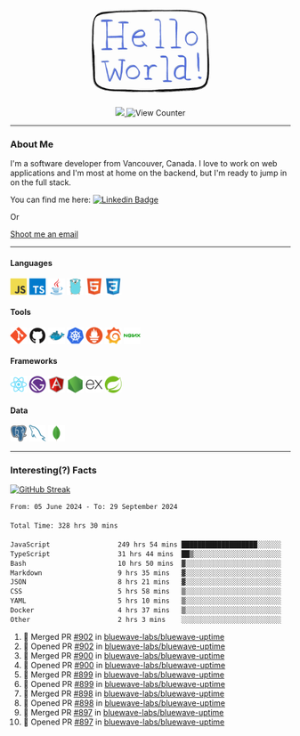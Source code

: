 <div align="center">
    <img src="./img/hello_world.webp" height="200px" width="">
    <div>
        <a href="https://www.linkedin.com/in/ajhollid">
            <img src="https://img.shields.io/badge/LinkedIn-blue"/>
        </a>
        <img src="https://komarev.com/ghpvc/?username=ajhollid&color=yellow" alt="View Counter">
    </div>
</div>

---

### About Me

I'm a software developer from Vancouver, Canada. I love to work on web applications and I'm most at home on the backend, but I'm ready to jump in on the full stack.

You can find me here: [![Linkedin Badge](https://img.shields.io/badge/-ajhollid-blue?style=flat&logo=Linkedin&logoColor=white)](https://www.linkedin.com/in/ajhollid)

Or

[Shoot me an email](mailto:ajhollid@gmail.com)

---

#### Languages

<div>
    <img src="./img/devicons/javascript-original.svg" width=30 height=30 alt="JavaScript">
    <img src="/img/devicons/typescript-original.svg" width=30 height=30 alt="TypeScript">
    <img src="./img/devicons/java-original.svg" width=30 height=30 alt="Java">
    <img src="./img/devicons/go-original.svg" width=30 height=30 alt="Golang">
    <img src="./img/devicons/html5-original.svg" width=30 height=30 alt="HTML 5">
    <img src="./img/devicons/css3-original.svg" width=30 height=30 alt="CSS 3">
</div>

#### Tools

<div>
    <img src="./img/devicons/git-original.svg" width=30 height=30 alt="Git">
    <img src="./img/devicons/github-original.svg" width=30 height=30 alt="Github">
    <img src="./img/devicons/docker-original.svg" width=30 
    height=30 alt="Docker">
    <img src="./img/devicons/kubernetes-original.svg" width=30 height=30 alt="K8">
    <img src="./img/devicons/prometheus-original.svg" width=30 height=30 alt="Prometheus">
    <img src="./img/devicons/grafana-original.svg" width=30 height=30 alt="Grafana">
    <img src="./img/devicons/nginx-original.svg" width=30 height=30 alt="Nginx">
</div>

#### Frameworks

<div>
    <img src="./img/devicons/react-original.svg" width=30 height=30 alt="React">
    <img src="./img/devicons/gatsby-original.svg" width=30 height=30 alt="Gatsby">
    <img src="./img/devicons/angularjs-original.svg" width=30 height=30 alt="AngularJS">
    <img src="./img/devicons/nodejs-original.svg" width=30 height=30 alt="NodeJS">
    <img src="./img/devicons/express-original.svg" width=30 height=30 alt="Express">
    <img src="./img/devicons/spring-original.svg" width=30 height=30 alt="Spring">
</div>

#### Data

<div>
    <img src="./img/devicons/postgresql-original.svg" width=30 height=30 alt="Postgresql">
    <img src="./img/devicons/mysql-original.svg" width=30 height=30 alt="Mysql">
    <img src="./img/devicons/mongodb-original.svg" width=30 height=30 alt="MongoDB">
</div>

---

### Interesting(?) Facts

[![GitHub Streak](http://github-readme-streak-stats.herokuapp.com?user=ajhollid)](https://git.io/streak-stats)

 <!--START_SECTION:waka-->

```txt
From: 05 June 2024 - To: 29 September 2024

Total Time: 328 hrs 30 mins

JavaScript                 249 hrs 54 mins ███████████████████░░░░░░   75.60 %
TypeScript                 31 hrs 44 mins  ██▒░░░░░░░░░░░░░░░░░░░░░░   09.60 %
Bash                       10 hrs 50 mins  ▓░░░░░░░░░░░░░░░░░░░░░░░░   03.28 %
Markdown                   9 hrs 35 mins   ▓░░░░░░░░░░░░░░░░░░░░░░░░   02.90 %
JSON                       8 hrs 21 mins   ▓░░░░░░░░░░░░░░░░░░░░░░░░   02.53 %
CSS                        5 hrs 58 mins   ▒░░░░░░░░░░░░░░░░░░░░░░░░   01.81 %
YAML                       5 hrs 10 mins   ▒░░░░░░░░░░░░░░░░░░░░░░░░   01.56 %
Docker                     4 hrs 37 mins   ▒░░░░░░░░░░░░░░░░░░░░░░░░   01.40 %
Other                      2 hrs 3 mins    ░░░░░░░░░░░░░░░░░░░░░░░░░   00.62 %
```

<!--END_SECTION:waka-->


<!--START_SECTION:activity-->
1. 🎉 Merged PR [#902](https://github.com/bluewave-labs/bluewave-uptime/pull/902) in [bluewave-labs/bluewave-uptime](https://github.com/bluewave-labs/bluewave-uptime)
2. 💪 Opened PR [#902](https://github.com/bluewave-labs/bluewave-uptime/pull/902) in [bluewave-labs/bluewave-uptime](https://github.com/bluewave-labs/bluewave-uptime)
3. 🎉 Merged PR [#900](https://github.com/bluewave-labs/bluewave-uptime/pull/900) in [bluewave-labs/bluewave-uptime](https://github.com/bluewave-labs/bluewave-uptime)
4. 💪 Opened PR [#900](https://github.com/bluewave-labs/bluewave-uptime/pull/900) in [bluewave-labs/bluewave-uptime](https://github.com/bluewave-labs/bluewave-uptime)
5. 🎉 Merged PR [#899](https://github.com/bluewave-labs/bluewave-uptime/pull/899) in [bluewave-labs/bluewave-uptime](https://github.com/bluewave-labs/bluewave-uptime)
6. 💪 Opened PR [#899](https://github.com/bluewave-labs/bluewave-uptime/pull/899) in [bluewave-labs/bluewave-uptime](https://github.com/bluewave-labs/bluewave-uptime)
7. 🎉 Merged PR [#898](https://github.com/bluewave-labs/bluewave-uptime/pull/898) in [bluewave-labs/bluewave-uptime](https://github.com/bluewave-labs/bluewave-uptime)
8. 💪 Opened PR [#898](https://github.com/bluewave-labs/bluewave-uptime/pull/898) in [bluewave-labs/bluewave-uptime](https://github.com/bluewave-labs/bluewave-uptime)
9. 🎉 Merged PR [#897](https://github.com/bluewave-labs/bluewave-uptime/pull/897) in [bluewave-labs/bluewave-uptime](https://github.com/bluewave-labs/bluewave-uptime)
10. 💪 Opened PR [#897](https://github.com/bluewave-labs/bluewave-uptime/pull/897) in [bluewave-labs/bluewave-uptime](https://github.com/bluewave-labs/bluewave-uptime)
<!--END_SECTION:activity-->
